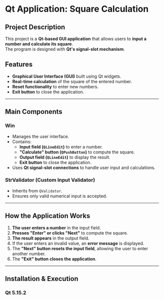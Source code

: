 # Qt Application: Square Calculation  

## Project Description  
This project is a **Qt-based GUI application** that allows users to **input a number and calculate its square**.  
The program is designed with **Qt's signal-slot mechanism**. 

## Features  
- **Graphical User Interface (GUI)** built using Qt widgets.   
- **Real-time calculation** of the square of the entered number.  
- **Reset functionality** to enter new numbers.  
- **Exit button** to close the application.  

---

## Main Components  

### **Win**
- Manages the user interface.
- Contains:
  - **Input field (`QLineEdit`)** to enter a number.
  - **"Calculate" button (`QPushButton`)** to compute the square.
  - **Output field (`QLineEdit`)** to display the result.
  - **Exit button** to close the application.
- Uses **Qt signal-slot connections** to handle user input and calculations.

###  **StrValidator (Custom Input Validator)**
- Inherits from `QValidator`.
- Ensures only valid numerical input is accepted.

---

## How the Application Works  
1. **The user enters a number** in the input field.  
2. **Presses "Enter" or clicks "Next"** to compute the square.  
3. **The result appears** in the output field.  
4. If the user enters an invalid value, an **error message** is displayed.  
5. The **"Next" button resets the input field**, allowing the user to enter another number.  
6. The **"Exit" button closes the application**.  

---

## Installation & Execution  

### **Qt 5.15.2** 

